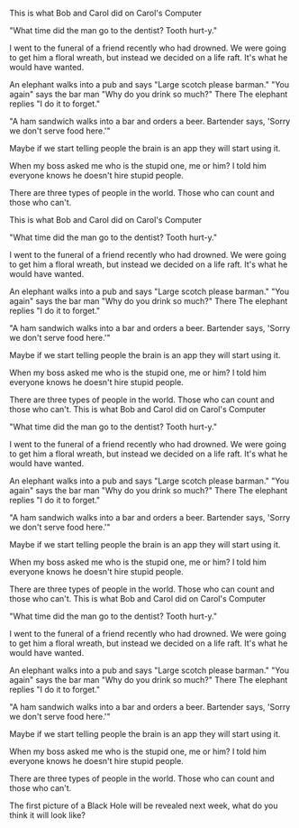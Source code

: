 This is what Bob and Carol did on Carol's Computer

"What time did the man go to the dentist? Tooth hurt-y."


I went to the funeral of a friend recently who had drowned. We were going to get him a floral wreath, but instead we decided on a life raft. It's what he would have wanted.

An elephant walks into a pub and says "Large scotch please barman."
"You again" says the bar man "Why do you drink so much?"
There
The elephant replies "I do it to forget."

"A ham sandwich walks into a bar and orders a beer. Bartender says, 'Sorry we don't serve food here.'"



Maybe if we start telling people the brain is an app they will start using it.

When my boss asked me who is the stupid one, me or him? I told him everyone knows he doesn't hire stupid people.

There are three types of people in the world.
Those who can count and those who can't.

This is what Bob and Carol did on Carol's Computer

"What time did the man go to the dentist? Tooth hurt-y."


I went to the funeral of a friend recently who had drowned. We were going to get him a floral wreath, but instead we decided on a life raft. It's what he would have wanted.

An elephant walks into a pub and says "Large scotch please barman."
"You again" says the bar man "Why do you drink so much?"
There
The elephant replies "I do it to forget."

"A ham sandwich walks into a bar and orders a beer. Bartender says, 'Sorry we don't serve food here.'"



Maybe if we start telling people the brain is an app they will start using it.

When my boss asked me who is the stupid one, me or him? I told him everyone knows he doesn't hire stupid people.

There are three types of people in the world.
Those who can count and those who can't.
This is what Bob and Carol did on Carol's Computer

"What time did the man go to the dentist? Tooth hurt-y."


I went to the funeral of a friend recently who had drowned. We were going to get him a floral wreath, but instead we decided on a life raft. It's what he would have wanted.

An elephant walks into a pub and says "Large scotch please barman."
"You again" says the bar man "Why do you drink so much?"
There
The elephant replies "I do it to forget."

"A ham sandwich walks into a bar and orders a beer. Bartender says, 'Sorry we don't serve food here.'"



Maybe if we start telling people the brain is an app they will start using it.

When my boss asked me who is the stupid one, me or him? I told him everyone knows he doesn't hire stupid people.

There are three types of people in the world.
Those who can count and those who can't.
This is what Bob and Carol did on Carol's Computer

"What time did the man go to the dentist? Tooth hurt-y."


I went to the funeral of a friend recently who had drowned. We were going to get him a floral wreath, but instead we decided on a life raft. It's what he would have wanted.

An elephant walks into a pub and says "Large scotch please barman."
"You again" says the bar man "Why do you drink so much?"
There
The elephant replies "I do it to forget."

"A ham sandwich walks into a bar and orders a beer. Bartender says, 'Sorry we don't serve food here.'"



Maybe if we start telling people the brain is an app they will start using it.

When my boss asked me who is the stupid one, me or him? I told him everyone knows he doesn't hire stupid people.

There are three types of people in the world.
Those who can count and those who can't.


The first picture of a Black Hole will be revealed next week, what do you think it will look like?

